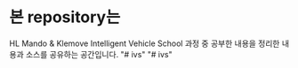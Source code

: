 # 본 repository는 
HL Mando & Klemove Intelligent Vehicle School 과정 중 공부한 내용을 정리한 내용과 소스를 공유하는 공간입니다. "# ivs" 
"# ivs" 
